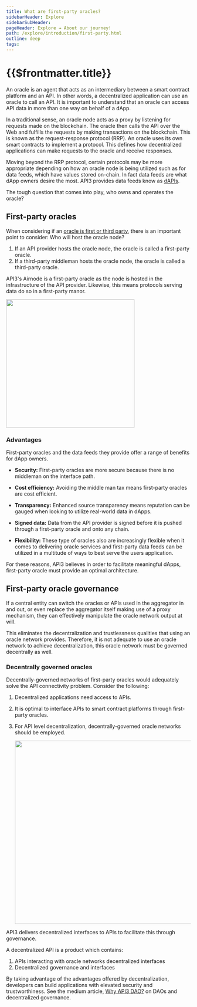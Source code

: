 ```yaml
---
title: What are first-party oracles?
sidebarHeader: Explore
sidebarSubHeader:
pageHeader: Explore → About our journey!
path: /explore/introduction/first-party.html
outline: deep
tags:
---
```


<PageHeader/>

<SearchHighlight/>

<FlexStartTag/>

# {{$frontmatter.title}}

An oracle is an agent that acts as an intermediary between a smart contract
platform and an API. In other words, a decentralized application can use an
oracle to call an API. It is important to understand that an oracle can access
API data in more than one way on behalf of a dApp.

In a traditional sense, an oracle node acts as a proxy by listening for requests
made on the blockchain. The oracle then calls the API over the Web and fulfills
the requests by making transactions on the blockchain. This is known as the
request-response protocol (RRP). An oracle uses its own smart contracts to
implement a protocol. This defines how decentralized applications can make
requests to the oracle and receive responses.

Moving beyond the RRP protocol, certain protocols may be more appropriate
depending on how an oracle node is being utilized such as for data feeds, which
have values stored on-chain. In fact data feeds are what dApp owners desire the
most. API3 provides data feeds know as
[dAPIs](/explore/dapis/what-are-dapis.md).

The tough question that comes into play, who owns and operates the oracle?

## First-party oracles

<!-- Based on this information, it looks like simply having an oracle solves the API
connectivity problem.-->

When considering if an
[oracle is first or third party](https://hackernoon.com/the-difference-between-first-party-and-third-party-oracles),
there is an important point to consider: Who will host the oracle node?

1. If an API provider hosts the oracle node, the oracle is called a first-party
   oracle.
2. If a third-party middleman hosts the oracle node, the oracle is called a
   third-party oracle.

API3's Airnode is a first-party oracle as the node is hosted in the
infrastructure of the API provider. Likewise, this means protocols serving data
do so in a first-party manor.

<img src="../assets/images/02-What_is_Airnode.png" width="350px"/>

### Advantages

First-party oracles and the data feeds they provide offer a range of benefits
for dApp owners.

- **Security:** First-party oracles are more secure because there is no
  middleman on the interface path.

- **Cost efficiency:** Avoiding the middle man tax means first-party oracles are
  cost efficient.

- **Transparency:** Enhanced source transparency means reputation can be gauged
  when looking to utilize real-world data in dApps.

- **Signed data:** Data from the API provider is signed before it is pushed
  through a first-party oracle and onto any chain.

- **Flexibility:** These type of oracles also are increasingly flexible when it
  comes to delivering oracle services and first-party data feeds can be utilized
  in a multitude of ways to best serve the users application.

For these reasons, API3 believes in order to facilitate meaningful dApps,
first-party oracle must provide an optimal architecture.

<!--Third-party oracles are both insecure and expensive (see the
<a href="/api3-whitepaper-v1.0.3.pdf#page=10" target="_blank">API3
Whitepaper</a> _Issues with Third-Party Oracles as Middlemen_ for a detailed explanation). In contrast, first-party oracles are both secure and cost-efficient due to not having a middleman on the interface path. -->

<!-- Legacy oracle governance

Traditionally an oracle network makes the same request to multiple independent
oracles and reduces their responses to a single answer through predetermined
consensus rules. This is implemented as a smart contract called the aggregator.

Individual malicious oracles cannot manipulate the outcome of this process,
which provides a degree of decentralization and trustlessness. Here, an
important thing to consider is how the oracle network is governed.

<img src="../assets/images/decentral-governance.png" width="300"/>

02-b-First*vs_Third_party_oracles-Descentralized_API*(dAPI)

::: -->

## First-party oracle governance

If a central entity can switch the oracles or APIs used in the aggregator in and
out, or even replace the aggregator itself making use of a proxy mechanism, they
can effectively manipulate the oracle network output at will.

This eliminates the decentralization and trustlessness qualities that using an
oracle network provides. Therefore, it is not adequate to use an oracle network
to achieve decentralization, this oracle network must be governed decentrally as
well.

### Decentrally governed oracles

Decentrally-governed networks of first-party oracles would adequately solve the
API connectivity problem. Consider the following:

1. Decentralized applications need access to APIs.
2. It is optimal to interface APIs to smart contract platforms through
   first-party oracles.
3. For API level decentralization, decentrally-governed oracle networks should
   be employed.

   <img src="../assets/images/02-b-First_vs_Third_party_oracles-Descentralized_API_(dAPI).png" width="500"/>

API3 delivers decentralized interfaces to APIs to facilitate this through
governance.

A decentralized API is a product which contains:

1. APIs interacting with oracle networks decentralized interfaces
2. Decentralized governance and interfaces

By taking advantage of the advantages offered by decentralization, developers
can build applications with elevated security and trustworthiness. See the
medium article,
[Why API3 DAO?](https://medium.com/api3/why-api3-dao-not-api3-corp-2dde51c537c1)
on DAOs and decentralized governance.

<!--
Due to being defined as a full product rather than an interface, unlike a
traditional oracle network, a decentralized API includes the underlying APIs. This results in
a superior solution (secure and cost-efficient first-party oracles) and
ecosystem (with API providers as its members).  -->

<!--Although this is technically correct, the
same solution can be reached through a more useful lens-->

<!--Decentralized applications cannot access Web APIs, and oracle solutions aim to build decentralized interfaces to facilitate this. However, this approach results in an inferior solution and ecosystem (see the
<a href="/api3-whitepaper-v1.0.3.pdf" target="_api3-whitepaper">API3
Whitepaper</a> for a detailed explanation).-->

<!--Instead, API3 builds complete products called decentralized APIs (dAPIs for
short), which are blockchain-native, decentralized API services. From the user's
(i.e., the entity that operates the decentralized application) perspective, the
experience of using a dAPI would be very similar to a Web developer using a
traditional API; they would find a dAPI they need, pay the subscription fee, and
enjoy access.-->

<FlexEndTag/>
